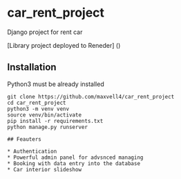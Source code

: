 ﻿# car_rent_project

Django project for rent car

[Library project deployed to Reneder] ()

## Installation

Python3 must be already installed

```shell
git clone https://github.com/maxvell4/car_rent_project
cd car_rent_project
python3 -m venv venv
source venv/bin/activate
pip install -r requirements.txt
python manage.py runserver

## Feauters

* Authentication
* Powerful admin panel for advsnced managing
* Booking with data entry into the database
* Сar interior slideshow
